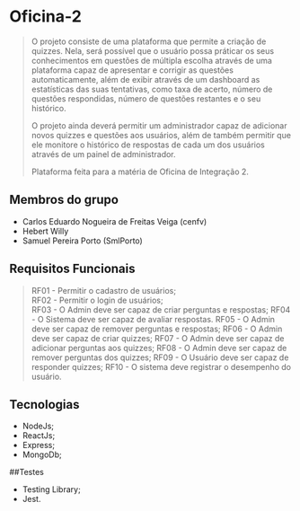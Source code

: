 # Oficina-2

> O projeto consiste de uma plataforma que permite a criação de quizzes. Nela, será possível que o usuário possa práticar os seus conhecimentos em questões de múltipla escolha através de uma plataforma capaz de apresentar e corrigir as questões automaticamente, além de exibir através de um dashboard as estatísticas das suas tentativas, como taxa de acerto, número de questões respondidas, número de questões restantes e o seu histórico.
>
> O projeto ainda deverá permitir um administrador capaz de adicionar novos quizzes e questões aos usuários, além de também permitir que ele monitore o histórico de respostas de cada um dos usuários através de um painel de administrador.
>
> Plataforma feita para a matéria de Oficina de Integração 2.

## Membros do grupo
- Carlos Eduardo Nogueira de Freitas Veiga (cenfv)
- Hebert Willy
- Samuel Pereira Porto (SmlPorto)

## Requisitos Funcionais
>RF01 - Permitir o cadastro de usuários;<br />
RF02 - Permitir o login de usuários;<br />
RF03 - O Admin deve ser capaz de criar perguntas e respostas;
RF04 - O Sistema deve ser capaz de avaliar respostas.
RF05 - O Admin deve ser capaz de remover perguntas e respostas;
RF06 - O Admin deve ser capaz de criar quizzes;
RF07 - O Admin deve ser capaz de adicionar perguntas aos quizzes;
RF08 - O Admin deve ser capaz de remover perguntas dos quizzes;
RF09 - O Usuário deve ser capaz de responder quizzes;
RF10 - O sistema deve registrar o desempenho do usuário.<br />

## Tecnologias
- NodeJs;<br />
- ReactJs;<br />
- Express;<br />
- MongoDb;<br />

##Testes
- Testing Library;<br />
- Jest.<br />
